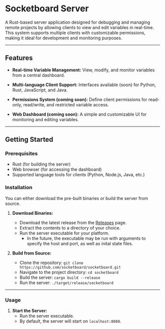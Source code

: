 # Socketboard Server

A Rust-based server application designed for debugging and managing remote projects by allowing clients to view and edit variables in real-time. This system supports multiple clients with customizable permissions, making it ideal for development and monitoring purposes.

---

## Features

- **Real-time Variable Management:** 
  View, modify, and monitor variables from a central dashboard.
  
- **Multi-language Client Support:** 
  Interfaces available (soon) for Python, Rust, JavaScript, and Java.
  
- **Permissions System (coming soon):** 
  Define client permissions for read-only, read/write, and restricted variable access.

- **Web Dashboard (coming soon):** 
  A simple and customizable UI for monitoring and editing variables.

---

## Getting Started

### Prerequisites

- Rust (for building the server)
- Web browser (for accessing the dashboard)
- Supported language tools for clients (Python, Node.js, Java, etc.)

### Installation

You can either download the pre-built binaries or build the server from source.

1. **Download Binaries:**
   - Download the latest release from the [Releases](https://github.com/socketboard/socketboard/releases) page.
    - Extract the contents to a directory of your choice.
    - Run the server executable for your platform.
      - In the future, the executable may be run with arguments to specify the host and port, as well as inital state files.

2. **Build from Source:**
    - Clone the repository: `git clone https://github.com/socketboard/socketboard.git`
    - Navigate to the project directory: `cd socketboard`
    - Build the server: `cargo build --release`
    - Run the server: `./target/release/socketboard`

---

### Usage

1. **Start the Server:**
    - Run the server executable.
    - By default, the server will start on `localhost:8080`.
